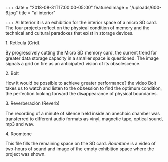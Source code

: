 +++
date = "2018-08-31T17:00:00-05:00"
featuredimage = "/uploads/600-6.jpg"
title = "al interior"

+++
Al Interior it is an exhibition for the interior space of a micro SD card. The four projects reflect on the physical condition of memory and the technical and cultural paradoxes that exist in storage devices.

1\. Retícula (Grid).

By progressively cutting the Micro SD memory card, the current trend for greater data storage capacity in a smaller space is questioned. The image signals a grid on fire as an anticipated vision of its obsolescence.

2\. Bolt

How it would be possible to achieve greater performance? the video Bolt takes us to watch and listen to the obsession to find the optimum condition, the perfection looking forward the disappearance of physical boundaries.

3\. Reverberación (Reverb)

The recording of a minute of silence held inside an anechoic chamber was transferred to different audio formats as vinyl, magnetic tape, optical sound, mp3 and wav.

4\. Roomtone

This file fills the remaining space on the SD card. _Roomtone_ is a video of two-hours of sound and image of the empty exhibition space where the project was shown.